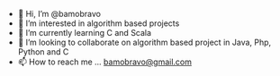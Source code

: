 - 👋 Hi, I’m @bamobravo
- 👀 I’m interested in algorithm based projects 
- 🌱 I’m currently learning C and Scala
- 💞️ I’m looking to collaborate on algorithm based project in Java, Php, Python and C
- 📫 How to reach me ... bamobravo@gmail.com

<!---
bamobravo/bamobravo is a ✨ special ✨ repository because its `README.md` (this file) appears on your GitHub profile.
You can click the Preview link to take a look at your changes.
--->
